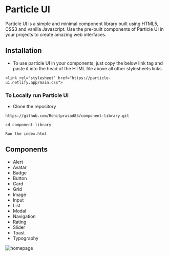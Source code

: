 # Particle UI

Particle UI is a simple and minimal component library built using HTML5, CSS3 and vanilla Javascript. Use the pre-built components of Particle UI in your projects to create amazing web interfaces.

## Installation

* To use particle UI in your components, just copy the below link tag and paste it into the head of the HTML file above all other stylesheets links.

```
<link rel="stylesheet" href="https://particle-ui.netlify.app/main.css">
```

### To Locally run Particle UI

* Clone the repository 

```
https://github.com/Rohitprasad83/component-library.git
```
``` 
cd component-library

Run the index.html
```

## Components

* Alert
* Avatar
* Badge
* Button
* Card
* Grid
* Image
* Input
* List
* Modal
* Navigation
* Rating
* Slider
* Toast
* Typography

![homepage](https://user-images.githubusercontent.com/66221637/154860411-533cef1d-3aa1-4959-86cb-13442b307c21.PNG)



